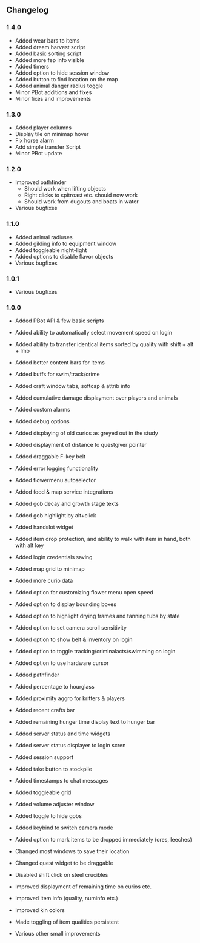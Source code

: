 ## Changelog

### 1.4.0
- Added wear bars to items
- Added dream harvest script
- Added basic sorting script
- Added more fep info visible
- Added timers
- Added option to hide session window
- Added button to find location on the map
- Added animal danger radius toggle
- Minor PBot additions and fixes
- Minor fixes and improvements

### 1.3.0
- Added player columns
- Display tile on minimap hover
- Fix horse alarm
- Add simple transfer Script
- Minor PBot update

### 1.2.0
- Improved pathfinder
  - Should work when lifting objects
  - Right clicks to spitroast etc. should now work
  - Should work from dugouts and boats in water
- Various bugfixes

### 1.1.0
- Added animal radiuses
- Added gilding info to equipment window
- Added toggleable night-light
- Added options to disable flavor objects
- Various bugfixes

### 1.0.1
- Various bugfixes

### 1.0.0

- Added PBot API & few basic scripts
- Added ability to automatically select movement speed on login
- Added ability to transfer identical items sorted by quality with shift + alt + lmb
- Added better content bars for items
- Added buffs for swim/track/crime
- Added craft window tabs, softcap & attrib info
- Added cumulative damage displayment over players and animals
- Added custom alarms
- Added debug options
- Added displaying of old curios as greyed out in the study
- Added displayment of distance to questgiver pointer
- Added draggable F-key belt
- Added error logging functionality
- Added flowermenu autoselector
- Added food & map service integrations
- Added gob decay and growth stage texts
- Added gob highlight by alt+click
- Added handslot widget
- Added item drop protection, and ability to walk with item in hand, both with alt key
- Added login credentials saving
- Added map grid to minimap
- Added more curio data
- Added option for customizing flower menu open speed
- Added option to display bounding boxes
- Added option to highlight drying frames and tanning tubs by state
- Added option to set camera scroll sensitivity
- Added option to show belt & inventory on login
- Added option to toggle tracking/criminalacts/swimming on login
- Added option to use hardware cursor
- Added pathfinder
- Added percentage to hourglass
- Added proximity aggro for kritters & players
- Added recent crafts bar
- Added remaining hunger time display text to hunger bar
- Added server status and time widgets
- Added server status displayer to login scren
- Added session support
- Added take button to stockpile
- Added timestamps to chat messages
- Added toggleable grid
- Added volume adjuster window
- Added toggle to hide gobs
- Added keybind to switch camera mode
- Added option to mark items to be dropped immediately (ores, leeches)


- Changed most windows to save their location
- Changed quest widget to be draggable
- Disabled shift click on steel crucibles
- Improved displayment of remaining time on curios etc.
- Improved item info (quality, numinfo etc.)
- Improved kin colors
- Made toggling  of item qualities persistent


- Various other small improvements
